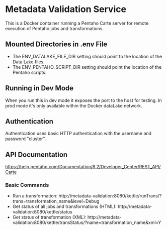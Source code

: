 # Metadata Validation Service
This is a Docker container running a Pentaho Carte server for remote execution of Pentaho jobs and transformations.

## Mounted Directories in .env File
* The ENV_DATALAKE_FILE_DIR setting should point to the location of the Data Lake files.
* The ENV_PENTAHO_SCRIPT_DIR setting should point the location of the Pentaho scripts. 

## Running in Dev Mode
When you run this in dev mode it exposes the port to the host for testing. In prod mode it's only available within the Docker dataLake network. 

## Authentication
Authentication uses basic HTTP authentication with the username and password "cluster".

## API Documentation
https://help.pentaho.com/Documentation/8.2/Developer_Center/REST_API/Carte

### Basic Commands
* Run a transformation: http://metadata-validation:8080/kettle/runTrans/?trans=transformation_name&level=Debug
* Get status of all jobs and transformations (HTML): http://metadata-validation:8080/kettle/status
* Get status of transformation (XML): http://metadata-validation:8080/kettle/transStatus/?name=transformation_name&xml=Y
